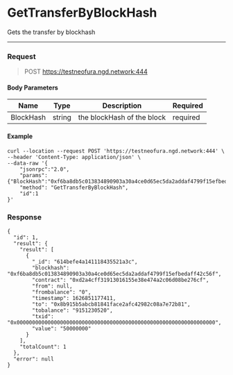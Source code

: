 # GetTransferByBlockHash
Gets the transfer by blockhash
<hr>

### Request

> POST https://testneofura.ngd.network:444

#### Body Parameters

|    Name    | Type | Description | Required |
| ---------- | --- |    ------    | ----|
| BlockHash      | string|  the blockHash of the block| required |


#### Example
```
curl --location --request POST 'https://testneofura.ngd.network:444' \
--header 'Content-Type: application/json' \
--data-raw '{
    "jsonrpc":"2.0",
    "params":{"BlockHash":"0xf6ba8db5c013834890903a30a4ce0d65ec5da2addaf4799f15efbedaff42c56f"},
    "method": "GetTransferByBlockHash",
    "id":1
}'
```
### Response
```json5
{
  "id": 1,
  "result": {
    "result": [
      {
        "_id": "614befe4a141118435521a3c",
        "blockhash": "0xf6ba8db5c013834890903a30a4ce0d65ec5da2addaf4799f15efbedaff42c56f",
        "contract": "0xd2a4cff31913016155e38e474a2c06d08be276cf",
        "from": null,
        "frombalance": "0",
        "timestamp": 1626851177411,
        "to": "0x8b915b5abcb81841face2afc42982c08a7e72b81",
        "tobalance": "9151230520",
        "txid": "0x0000000000000000000000000000000000000000000000000000000000000000",
        "value": "50000000"
      }
    ],
    "totalCount": 1
  },
  "error": null
}
```
